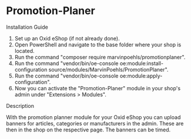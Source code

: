 # Promotion-Planer

Installation Guide

1. Set up an Oxid eShop (if not already done).
2. Open PowerShell and navigate to the base folder where your shop is located.
3. Run the command "composer require marvinpoehls/promotionplaner".
4. Run the command "vendor/bin/oe-console oe:module:install-configuration source/modules/MarvinPoehls/PromotionPlaner".
5. Run the command "vendor/bin/oe-console oe:module:apply-configuration".
6. Now you can activate the "Promotion-Planer" module in your shop's admin under "Extensions > Modules".

Description

With the promotion planner module for your Oxid eShop you can upload banners for articles, categories or manufacturers in the admin. These are then in the shop on the
respective page. The banners can be timed.
